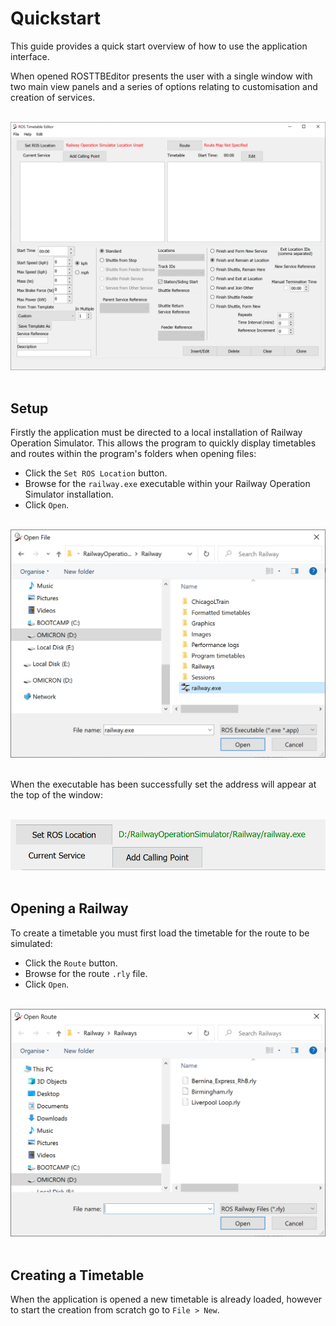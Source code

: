 # Quickstart

This guide provides a quick start overview of how to use the application interface.

When opened ROSTTBEditor presents the user with a single window with two main view panels and a series of options relating to customisation and creation of services.

<br>
<center><img src="../img/main_screen.png" style="max-width: 100%"></center>
<br>

## Setup

Firstly the application must be directed to a local installation of Railway Operation Simulator. This allows the program to quickly display timetables and routes within the program's folders when opening files:

* Click the `Set ROS Location` button.
* Browse for the `railway.exe` executable within your Railway Operation Simulator installation.
* Click `Open`.

<br>
<center><img src="../img/ros_find.png" style="max-width: 100%"></center>
<br>

When the executable has been successfully set the address will appear at the top of the window:

<br>
<center><img src="../img/ros_set.png" style="max-width: 100%"></center>
<br>

## Opening a Railway

To create a timetable you must first load the timetable for the route to be simulated:

* Click the `Route` button.
* Browse for the route `.rly` file.
* Click `Open`.

<br>
<center><img src="../img/route_select.png" style="max-width: 100%"></center>
<br>

## Creating a Timetable

When the application is opened a new timetable is already loaded, however to start the creation from scratch go to `File > New`.
